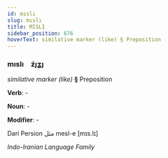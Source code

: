 ```yaml
---
id: mıslı
slug: mıslı
title: MISLI
sidebar_position: 676
hoverText: similative marker (like) § Preposition
---
```


### mıslı&emsp;<span kind="abugida">ƶ́ȷʓȷ</span>

*similative marker (like)* **§** Preposition

**Verb**: -

**Noun**: -

**Modifier**: -

Dari Persion مثل mesl-e [mɪs.lɪ]

*Indo-Iranian Language Family*